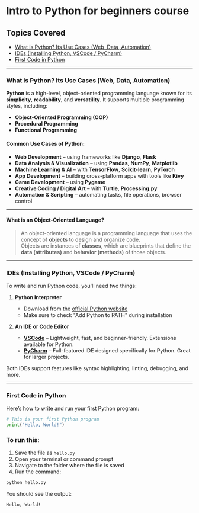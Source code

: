 # Intro to Python for beginners course

## Topics Covered
- [What is Python? Its Use Cases (Web, Data, Automation)](#what-is-python-its-use-cases-web-data-automation)
- [IDEs (Installing Python, VSCode / PyCharm)](#ides-installing-python-vscode--pycharm)
- [First Code in Python](#first-code-in-python)

---

### What is Python? Its Use Cases (Web, Data, Automation)

**Python** is a high-level, object-oriented programming language known for its **simplicity**, **readability**, and **versatility**. It supports multiple programming styles, including:

- **Object-Oriented Programming (OOP)**
- **Procedural Programming**
- **Functional Programming**

#### Common Use Cases of Python:

- **Web Development** – using frameworks like **Django**, **Flask**
- **Data Analysis & Visualization** – using **Pandas**, **NumPy**, **Matplotlib**
- **Machine Learning & AI** – with **TensorFlow**, **Scikit-learn**, **PyTorch**
- **App Development** – building cross-platform apps with tools like **Kivy**
- **Game Development** – using **Pygame**
- **Creative Coding / Digital Art** – with **Turtle**, **Processing.py**
- **Automation & Scripting** – automating tasks, file operations, browser control

---

#### What is an Object-Oriented Language?

> An object-oriented language is a programming language that uses the concept of **objects** to design and organize code.  
> Objects are instances of **classes**, which are blueprints that define the **data (attributes)** and **behavior (methods)** of those objects.

---

### IDEs (Installing Python, VSCode / PyCharm)

To write and run Python code, you'll need two things:

1. **Python Interpreter**  
   - Download from the [official Python website](https://www.python.org/downloads/)
   - Make sure to check "Add Python to PATH" during installation

2. **An IDE or Code Editor**  
   - [**VSCode**](https://code.visualstudio.com/download) – Lightweight, fast, and beginner-friendly. Extensions available for Python.
   - [**PyCharm**](https://www.jetbrains.com/pycharm/download/) – Full-featured IDE designed specifically for Python. Great for larger projects.

Both IDEs support features like syntax highlighting, linting, debugging, and more.

---

### First Code in Python

Here’s how to write and run your first Python program:

```python
# This is your first Python program
print("Hello, World!")
```

### To run this:

1. Save the file as `hello.py`
2. Open your terminal or command prompt
3. Navigate to the folder where the file is saved
4. Run the command:

```bash
python hello.py
```
You should see the output:

```bash 
Hello, World! 
```

